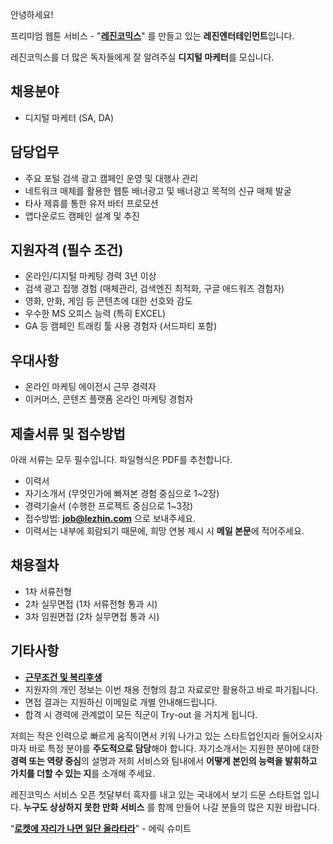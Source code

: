 안녕하세요!

프리미엄 웹툰 서비스 - "**[레진코믹스](http://www.lezhin.com)**" 를 만들고 있는 **레진엔터테인먼트**입니다.

레진코믹스를 더 많은 독자들에게 잘 알려주실 **디지털 마케터**를 모십니다.


## 채용분야

- 디지털 마케터 (SA, DA) 


## 담당업무

- 주요 포털 검색 광고 캠페인 운영 및 대행사 관리
- 네트워크 매체를 활용한 웹툰 배너광고 및 배너광고 목적의 신규 매체 발굴
- 타사 제휴를 통한 유저 바터 프로모션
- 앱다운로드 캠페인 설계 및 추진



## 지원자격 (필수 조건)

- 온라인/디지털 마케팅 경력 3년 이상
- 검색 광고 집행 경험 (매체관리, 검색엔진 최적화, 구글 애드워즈 경험자)
- 영화, 만화, 게임 등 콘텐츠에 대한 선호와 감도
- 우수한  MS 오피스 능력 (특히 EXCEL)
- GA 등 캠페인 트래킹 툴 사용 경험자 (서드파티 포함)


## 우대사항

- 온라인 마케팅 에이전시 근무 경력자
- 이커머스, 콘텐츠 플랫폼 온라인 마케팅 경험자


 
## 제출서류 및 접수방법

아래 서류는 모두 필수입니다. 파일형식은 PDF를 추천합니다.

- 이력서
- 자기소개서 (무엇인가에 빠져본 경험 중심으로 1~2장) 
- 경력기술서 (수행한 프로젝트 중심으로 1~3장)
- 접수방법: **job@lezhin.com** 으로 보내주세요.
- 이력서는 내부에 회람되기 때문에, 희망 연봉 제시 시 **메일 본문**에 적어주세요.


## 채용절차 

- 1차 서류전형
- 2차 실무면접 (1차 서류전형 통과 시)
- 3차 임원면접 (2차 실무면접 통과 시)


## 기타사항 
- [**근무조건 및 복리후생**](https://github.com/lezhin/apply/blob/master/README.md)
- 지원자의 개인 정보는 이번 채용 전형의 참고 자료로만 활용하고 바로 파기됩니다.
- 면접 결과는 지원하신 이메일로 개별 안내해드립니다.
- 합격 시 경력에 관계없이 모든 직군이 Try-out 을 거치게 됩니다. 



저희는 작은 인력으로 빠르게 움직이면서 키워 나가고 있는 스타트업인지라 들어오시자마자 바로 특정 분야를 **주도적으로 담당**해야 합니다. 자기소개서는 지원한 분야에 대한 **경력 또는 역량 중심**의 설명과 저희 서비스와 팀내에서 **어떻게 본인의 능력을 발휘하고 가치를 더할 수 있는 지**를 소개해 주세요.


레진코믹스 서비스 오픈 첫달부터 흑자를 내고 있는 국내에서 보기 드문 스타트업 입니다. **누구도 상상하지 못한 만화 서비스** 를 함께 만들어 나갈 분들의 많은 지원 바랍니다.


“[**로켓에 자리가 나면 일단 올라타라**](http://estima.wordpress.com/2012/05/28/sheryl/)" - 에릭 슈미트